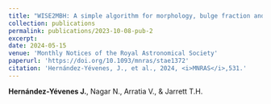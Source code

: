 ```yaml
---
title: "WISE2MBH: A simple algorithm for morphology, bulge fraction and black hole mass estimation using WISE catalogues"
collection: publications
permalink: publications/2023-10-08-pub-2
excerpt: 
date: 2024-05-15
venue: 'Monthly Notices of the Royal Astronomical Society'
paperurl: 'https://doi.org/10.1093/mnras/stae1372'
citation: 'Hernández-Yévenes, J., et al., 2024, <i>MNRAS</i>,531.'
---
```

**Hernández-Yévenes J.**, Nagar N., Arratia V., & Jarrett T.H.